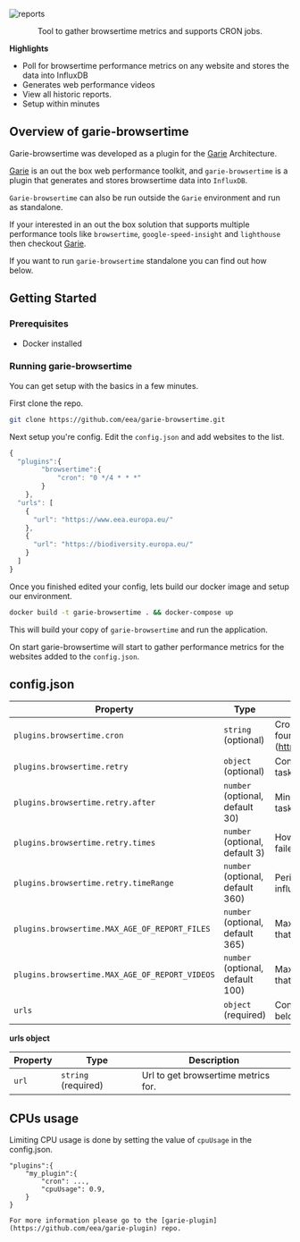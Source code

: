 ![reports](./screenshots/browsertime-logo.png 'Reports')

<p align="center">
  <p align="center">Tool to gather browsertime metrics and supports CRON jobs.<p>
</p>

**Highlights**

-   Poll for browsertime performance metrics on any website and stores the data into InfluxDB
-   Generates web performance videos
-   View all historic reports.
-   Setup within minutes


## Overview of garie-browsertime

Garie-browsertime was developed as a plugin for the [Garie](https://github.com/boyney123/garie) Architecture.

[Garie](https://github.com/boyney123/garie) is an out the box web performance toolkit, and `garie-browsertime` is a plugin that generates and stores browsertime data into `InfluxDB`.

`Garie-browsertime` can also be run outside the `Garie` environment and run as standalone.

If your interested in an out the box solution that supports multiple performance tools like `browsertime`, `google-speed-insight` and `lighthouse` then checkout [Garie](https://github.com/boyney123/garie).

If you want to run `garie-browsertime` standalone you can find out how below.

## Getting Started

### Prerequisites

-   Docker installed

### Running garie-browsertime

You can get setup with the basics in a few minutes.

First clone the repo.

```sh
git clone https://github.com/eea/garie-browsertime.git
```

Next setup you're config. Edit the `config.json` and add websites to the list.

```javascript
{
  "plugins":{
        "browsertime":{
            "cron": "0 */4 * * *"
        }
    },
  "urls": [
    {
      "url": "https://www.eea.europa.eu/"
    },
    {
      "url": "https://biodiversity.europa.eu/"
    }
  ]
}
```

Once you finished edited your config, lets build our docker image and setup our environment.

```sh
docker build -t garie-browsertime . && docker-compose up
```

This will build your copy of `garie-browsertime` and run the application.

On start garie-browsertime will start to gather performance metrics for the websites added to the `config.json`.

## config.json

| Property | Type                | Description                                                                          |
| -------- | ------------------- | ------------------------------------------------------------------------------------ |
| `plugins.browsertime.cron`   | `string` (optional) | Cron timer. Supports syntax can be found [here].(https://www.npmjs.com/package/cron) |
| `plugins.browsertime.retry`   | `object` (optional) | Configuration how to retry the failed tasks |
| `plugins.browsertime.retry.after`   | `number` (optional, default 30) | Minutes before we retry to execute the tasks |
| `plugins.browsertime.retry.times`   | `number` (optional, default 3) | How many time to retry to execute the failed tasks |
| `plugins.browsertime.retry.timeRange`   | `number` (optional, default 360) | Period in minutes to be checked in influx, to know if a task failed |
| `plugins.browsertime.MAX_AGE_OF_REPORT_FILES`   | `number` (optional, default 365) | Maximum age (in days) of report files that can be deleted. |
| `plugins.browsertime.MAX_AGE_OF_REPORT_VIDEOS`   | `number` (optional, default 100) | Maximum age (in days) of report videos that can be deleted. |
| `urls`   | `object` (required) | Config for browsertime. More detail below |

**urls object**

| Property | Type                | Description                         |
| -------- | ------------------- | ----------------------------------- |
| `url`    | `string` (required) | Url to get browsertime metrics for. |

## CPUs usage

Limiting CPU usage is done by setting the value of `cpuUsage` in the config.json.
```
"plugins":{
	"my_plugin":{
		"cron": ...,
		"cpuUsage": 0.9,
	}
}

For more information please go to the [garie-plugin](https://github.com/eea/garie-plugin) repo.

